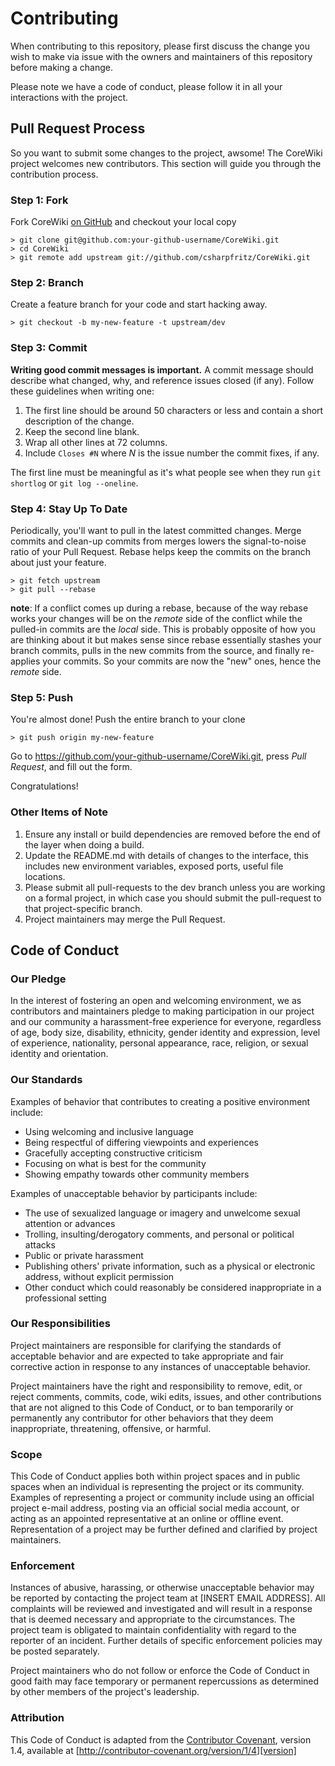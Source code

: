 # Contributing

When contributing to this repository, please first discuss the change you wish to make via issue with the owners and maintainers of this repository before making a change. 

Please note we have a code of conduct, please follow it in all your interactions with the project.

## Pull Request Process

So you want to submit some changes to the project, awsome! The CoreWiki project welcomes new contributors. This section will guide you through the contribution process.

### Step 1: Fork

Fork CoreWiki [on GitHub](https://github.com/csharpfritz/CoreWiki) and checkout your local copy

```
> git clone git@github.com:your-github-username/CoreWiki.git
> cd CoreWiki
> git remote add upstream git://github.com/csharpfritz/CoreWiki.git
```

### Step 2: Branch

Create a feature branch for your code and start hacking away.

```
> git checkout -b my-new-feature -t upstream/dev
```

### Step 3: Commit

**Writing good commit messages is important.** A commit message should describe what changed, why, and reference issues closed (if any).  Follow these guidelines when writing one:

1. The first line should be around 50 characters or less and contain a short description of the change.
2. Keep the second line blank.
3. Wrap all other lines at 72 columns.
4. Include `Closes #N` where *N* is the issue number the commit fixes, if any.

The first line must be meaningful as it's what people see when they run `git shortlog` or `git log --oneline`.

### Step 4: Stay Up To Date

Periodically, you'll want to pull in the latest committed changes. Merge commits and clean-up commits from merges lowers the signal-to-noise ratio of your Pull Request. Rebase helps keep the commits on the branch about just your feature.

```
> git fetch upstream
> git pull --rebase
```

**note**: If a conflict comes up during a rebase, because of the way rebase works your changes will be on the *remote* side of the conflict while the pulled-in commits are the *local* side. This is probably opposite of how you are thinking about it but makes sense since rebase essentially stashes your branch commits, pulls in the new commits from the source, and finally re-applies your commits.  So your commits are now the "new" ones, hence the *remote* side.

### Step 5: Push

You're almost done!  Push the entire branch to your clone

```
> git push origin my-new-feature
```

Go to https://github.com/your-github-username/CoreWiki.git, press *Pull Request*, and fill out the form.

Congratulations!

### Other Items of Note

1. Ensure any install or build dependencies are removed before the end of the layer when doing a build.
2. Update the README.md with details of changes to the interface, this includes new environment variables, exposed ports, useful file locations.
3. Please submit all pull-requests to the dev branch unless you are working on a formal project, in which case you should submit the pull-request to that project-specific branch.
4. Project maintainers may merge the Pull Request.

## Code of Conduct

### Our Pledge

In the interest of fostering an open and welcoming environment, we as
contributors and maintainers pledge to making participation in our project and
our community a harassment-free experience for everyone, regardless of age, body
size, disability, ethnicity, gender identity and expression, level of experience,
nationality, personal appearance, race, religion, or sexual identity and
orientation.

### Our Standards

Examples of behavior that contributes to creating a positive environment
include:

* Using welcoming and inclusive language
* Being respectful of differing viewpoints and experiences
* Gracefully accepting constructive criticism
* Focusing on what is best for the community
* Showing empathy towards other community members

Examples of unacceptable behavior by participants include:

* The use of sexualized language or imagery and unwelcome sexual attention or
advances
* Trolling, insulting/derogatory comments, and personal or political attacks
* Public or private harassment
* Publishing others' private information, such as a physical or electronic
  address, without explicit permission
* Other conduct which could reasonably be considered inappropriate in a
  professional setting

### Our Responsibilities

Project maintainers are responsible for clarifying the standards of acceptable
behavior and are expected to take appropriate and fair corrective action in
response to any instances of unacceptable behavior.

Project maintainers have the right and responsibility to remove, edit, or
reject comments, commits, code, wiki edits, issues, and other contributions
that are not aligned to this Code of Conduct, or to ban temporarily or
permanently any contributor for other behaviors that they deem inappropriate,
threatening, offensive, or harmful.

### Scope

This Code of Conduct applies both within project spaces and in public spaces
when an individual is representing the project or its community. Examples of
representing a project or community include using an official project e-mail
address, posting via an official social media account, or acting as an appointed
representative at an online or offline event. Representation of a project may be
further defined and clarified by project maintainers.

### Enforcement

Instances of abusive, harassing, or otherwise unacceptable behavior may be
reported by contacting the project team at [INSERT EMAIL ADDRESS]. All
complaints will be reviewed and investigated and will result in a response that
is deemed necessary and appropriate to the circumstances. The project team is
obligated to maintain confidentiality with regard to the reporter of an incident.
Further details of specific enforcement policies may be posted separately.

Project maintainers who do not follow or enforce the Code of Conduct in good
faith may face temporary or permanent repercussions as determined by other
members of the project's leadership.

### Attribution

This Code of Conduct is adapted from the [Contributor Covenant][homepage], version 1.4,
available at [http://contributor-covenant.org/version/1/4][version]

[homepage]: http://contributor-covenant.org
[version]: http://contributor-covenant.org/version/1/4/
